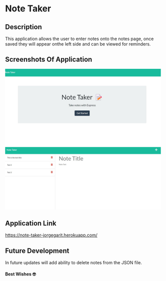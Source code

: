 # Note Taker 

## Description

This application allows the user to enter notes onto the notes page, once saved they will appear onthe left side and can be viewed for reminders.

## Screenshots Of Application

![Homepage](./public/assets/images/homepage.jpg)
![Notespage](./public/assets/images/notespage.jpg)

## Application Link

https://note-taker-jorgegarit.herokuapp.com/

## Future Development

In future updates will add ability to delete notes from the JSON file.

#### Best Wishes 🤓